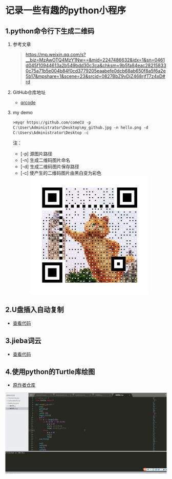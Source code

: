 # 记录一些有趣的python小程序

## 1.python命令行下生成二维码

1. 参考文章

   > https://mp.weixin.qq.com/s?__biz=MzAwOTQ4MzY1Nw==&mid=2247486632&idx=1&sn=0461d045f10944613a2b549bdd30c3ca&chksm=9b5fa84eac282158330c75a71b5e004b84f0cd3779205eaabefe0dcb68ab650f8a5f6a2e5b17&mpshare=1&scene=23&srcid=0827BbZ9vDjZ468rjfT7z4xD#rd

2. GitHub仓库地址

   - [qrcode](https://github.com/sylnsfar/qrcode)

3. my demo

   ```shell
   >myqr https://github.com/comeCU -p C:\User\Administrator\Desktop\my_github.jpg -n hello.png -d C:\Users\Administrator\Desktop -c
   ```

   注：

   - [-p]  源图片路径
   - [-n]  生成二维码图片命名
   - [-d]  生成二维码图片保存路径
   - [-c]  使产生的二维码图片由黑白变为彩色

   <div align="center"> <img src="https://github.com/comeCU/coding-python/blob/master/funnyPython/hello.png"/> </div>



## 2.U盘插入自动复制

- [查看代码](https://github.com/comeCU/coding-python/blob/master/funnyPython/test_copy.py)



## 3.jieba词云

- [查看代码](https://github.com/comeCU/coding-python/blob/master/funnyPython/testJieba.py)



## 4.使用python的Turtle库绘图

- [原作者仓库](https://github.com/Monster12138/-)

<div align="center"> <img src="https://github.com/comeCU/coding-python/blob/master/funnyPython/peiqi.gif"/> </div>